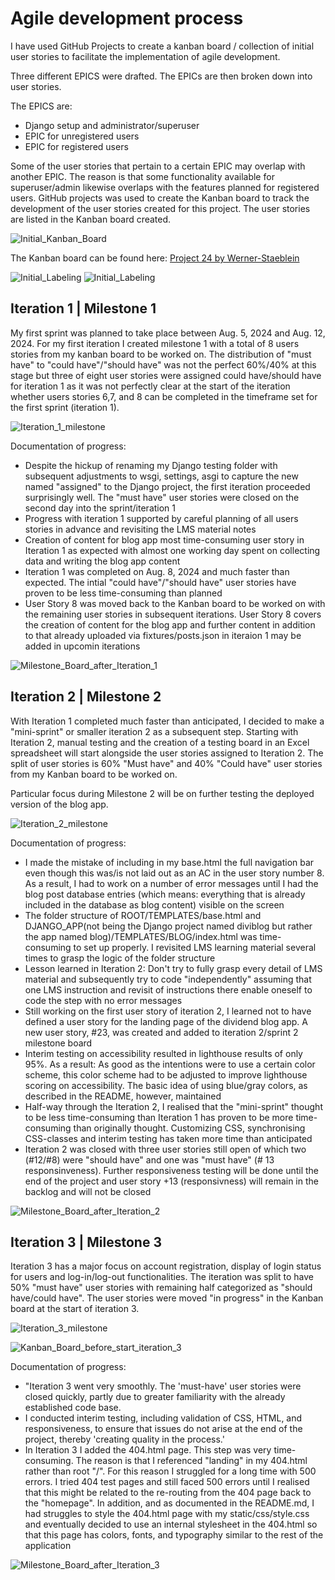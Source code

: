 # Agile development process

I have used GitHub Projects to create a kanban board / collection of initial user stories to facilitate the implementation of agile development.

Three different EPICS were drafted. The EPICs are then broken down into user stories. 

The EPICS are:
-	Django setup and administrator/superuser
-	EPIC for unregistered users
-	EPIC for registered users

Some of the user stories that pertain to a certain EPIC may overlap with another EPIC. The reason is that some functionality available for superuser/admin likewise overlaps with the features planned for registered users.
GitHub projects was used to create the Kanban board to track the development of the user stories created for this project. The user stories are listed in the Kanban board created.

![Initial_Kanban_Board](docs/agile/initial_kanban_board_at_start_of_project.png)

The Kanban board can be found here: 
[Project 24 by Werner-Staeblein](https://github.com/users/Werner-Staeblein/projects/24)

![Initial_Labeling](docs/agile/initial_labeling_at_start_of_project_part1.png)
![Initial_Labeling](docs/agile/initial_labeling_at_start_of_project_part2.png)

## Iteration 1 | Milestone 1

My first sprint was planned to take place between Aug. 5, 2024 and Aug. 12, 2024. For my first iteration I created milestone 1 with a total of 8 users stories from my kanban board to be worked on.
The distribution of "must have" to "could have"/"should have" was not the perfect 60%/40% at this stage but three of eight user stories were assigned could have/should have for iteration 1 as it was
not perfectly clear at the start of the iteration whether users stories 6,7, and 8 can be completed in the timeframe set for the first sprint (iteration 1).

![Iteration_1_milestone](docs/agile/iteration_1_milestone.png)

Documentation of progress:

- Despite the hickup of renaming my Django testing folder with subsequent adjustments to wsgi, settings, asgi to capture the new named "assigned" to the Django project, the first iteration proceeded surprisingly well. The "must have" user stories were closed on the second day into the sprint/iteration 1
- Progress with iteration 1 supported by careful planning of all users stories in advance and revisiting the LMS material notes
- Creation of content for blog app most time-consuming user story in Iteration 1 as expected with almost one working day spent on collecting data and writing the blog app content
- Iteration 1 was completed on Aug. 8, 2024 and much faster than expected. The intial "could have"/"should have" user stories have proven to be less time-consuming than planned
- User Story 8 was moved back to the Kanban board to be worked on with the remaining user stories in subsequent iterations. User Story 8 covers the creation of content for the blog app and further content in addition to that already uploaded via fixtures/posts.json in iteraion 1 may be added in upcomin iterations

![Milestone_Board_after_Iteration_1](docs/agile/iteration_1_milestone_board_after_iteration_1_completed.png)


## Iteration 2 | Milestone 2

With Iteration 1 completed much faster than anticipated, I decided to make a "mini-sprint" or smaller iteration 2 as a subsequent step.
Starting with Iteration 2, manual testing and the creation of a testing board in an Excel spreadsheet will start alongside the user stories assigned to Iteration 2. The split of user stories is 60% "Must have" and 40% "Could have" user stories from my Kanban board to be worked on.

Particular focus during Milestone 2 will be on further testing the deployed version of the blog app.

![Iteration_2_milestone](docs/agile/iteration_2_milestone.png)

Documentation of progress:

- I made the mistake of including in my base.html the full navigation bar even though this was/is not laid out as an AC in the user story number 8. As a result, I had to work on a number of error messages until I had the blog post database entries (which means: everything that is already included in the database as blog content) visible on the screen
- The folder structure of ROOT/TEMPLATES/base.html and DJANGO_APP(not being the Django project named diviblog but rather the app named blog)/TEMPLATES/BLOG/index.html was time-consuming to set up properly. I revisited LMS learning material several times to grasp the logic of the folder structure
- Lesson learned in Iteration 2: Don't try to fully grasp every detail of LMS material and subsequently try to code "independently" assuming that one LMS instruction and revisit of instructions there enable oneself to code the step with no error messages
- Still working on the first user story of iteration 2, I learned not to have defined a user story for the landing page of the dividend blog app. A new user story, #23, was created and added to iteration 2/sprint 2 milestone board
- Interim testing on accessibility resulted in lighthouse results of only 95%. As a result: As good as the intentions were to use a certain color scheme, this color scheme had to be adjusted to improve lighthouse scoring on accessibility. The basic idea of using blue/gray colors, as described in the README, however, maintained
- Half-way through the Iteration 2, I realised that the "mini-sprint" thought to be less time-consuming than Iteration 1 has proven to be more time-consuming than originally thought. Customizing CSS, synchronising CSS-classes and interim testing has taken more time than anticipated
- Iteration 2 was closed with three user stories still open of which two (#12/#8) were "should have" and one was "must have" (# 13 responsinveness). Further responsiveness testing will be done until the end of the project and user story +13 (responsivness) will remain in the backlog and will not be closed
  
![Milestone_Board_after_Iteration_2](docs/agile/iteration_2_milestone_board_after_iteration_2_completed.png)

## Iteration 3 | Milestone 3

Iteration 3 has a major focus on account registration, display of login status for users and log-in/log-out functionalities. The iteration was split to have 50% "must have" user stories with remaining half categorized as "should have/could have". The user stories were moved "in progress" in the Kanban board at the start of iteration 3.

![Iteration_3_milestone](docs/agile/iteration_3_milestone.png)

![Kanban_Board_before_start_iteration_3](docs/agile/kanban_board_at_start_of_iteration_3.png)

Documentation of progress:

- "Iteration 3 went very smoothly. The 'must-have' user stories were closed quickly, partly due to greater familiarity with the already established code base.
- I conducted interim testing, including validation of CSS, HTML, and responsiveness, to ensure that issues do not arise at the end of the project, thereby 'creating quality in the process.'
- In Iteration 3 I added the 404.html page. This step was very time-consuming. The reason is that I referenced "landing" in my 404.html rather than root "/". For this reason I struggled for a long time with 500 errors. I tried 404 test pages and still faced 500 errors until I realised that this might be related to the re-routing from the 404 page back to the "homepage". In addition, and as documented in the README.md, I had struggles to style the 404.html page with my static/css/style.css and eventually decided to use an internal stylesheet in the 404.html so that this page has colors, fonts, and typography similar to the rest of the application

![Milestone_Board_after_Iteration_3](docs/agile/)




